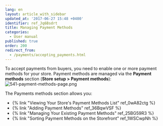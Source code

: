 ```yaml
---
lang: en
layout: article_with_sidebar
updated_at: '2017-06-27 15:48 +0400'
identifier: ref_Jq6Bsdrt
title: Managing Payment Methods
categories:
  - User manual
published: true
order: 200
redirect_from:
  - /payments/accepting_payments.html
---
```


To accept payments from buyers, you need to enable one or more payment methods for your store. Payment methods are managed via the **Payment methods** section (**Store setup > Payment methods**):
![541-payment-methods-page.png]({{site.baseurl}}/attachments/ref_Jq6Bsdrt/541-payment-methods-page.png)


The Payments methods section allows you:

*   {% link "Viewing Your Store's Payment Methods List" ref_0wA82ctg %}
*   {% link "Adding Payment Methods" ref_36BqwVSF %}
*   {% link "Managing Your Existing Payment Methods" ref_25BG59R3 %}
*   {% link "Sorting Payment Methods on the Storefront" ref_1WSCwpNh %}
